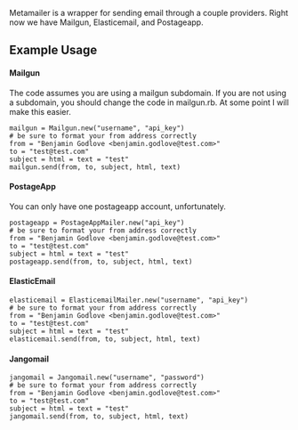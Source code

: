 Metamailer is a wrapper for sending email through a couple providers. Right now we have Mailgun, Elasticemail, and Postageapp.

## Example Usage

#### Mailgun

The code assumes you are using a mailgun subdomain. If you are not using a subdomain, you should change the code in mailgun.rb. At some point I will make this easier.
```
mailgun = Mailgun.new("username", "api_key")
# be sure to format your from address correctly
from = "Benjamin Godlove <benjamin.godlove@test.com>"
to = "test@test.com"
subject = html = text = "test"
mailgun.send(from, to, subject, html, text)
```

#### PostageApp

You can only have one postageapp account, unfortunately.
```
postageapp = PostageAppMailer.new("api_key")
# be sure to format your from address correctly
from = "Benjamin Godlove <benjamin.godlove@test.com>"
to = "test@test.com"
subject = html = text = "test"
postageapp.send(from, to, subject, html, text)
```

#### ElasticEmail
```
elasticemail = ElasticemailMailer.new("username", "api_key")
# be sure to format your from address correctly
from = "Benjamin Godlove <benjamin.godlove@test.com>"
to = "test@test.com"
subject = html = text = "test"
elasticemail.send(from, to, subject, html, text)
```

#### Jangomail
```
jangomail = Jangomail.new("username", "password")
# be sure to format your from address correctly
from = "Benjamin Godlove <benjamin.godlove@test.com>"
to = "test@test.com"
subject = html = text = "test"
jangomail.send(from, to, subject, html, text)
```
